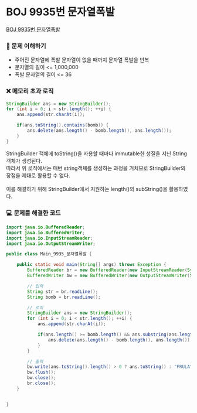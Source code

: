 # BOJ 9935번 문자열폭발

[BOJ 9935번 문자열폭발](https://www.acmicpc.net/problem/9935)

### 🤔 문제 이해하기

- 주어진 문자열에 폭발 문자열이 없을 때까지 문자열 폭발을 반복
- 문자열의 길이 <= 1,000,000
- 폭발 문자열의 길이 <= 36

### ❌ 메모리 초과 로직

```java
StringBuilder ans = new StringBuilder();
for (int i = 0; i < str.length(); ++i) {
	ans.append(str.charAt(i));

	if(ans.toString().contains(bomb)) {
		ans.delete(ans.length() - bomb.length(), ans.length());
	}
}
```

StringBuilder 객체에 toString()을 사용할 때마다 immutable한 성질을 지닌 String 객체가 생성된다. </br>
따라서 위 로직에서는 매번 string객체를 생성하는 과정을 거치므로 StringBuilder의 장점을 제대로 활용할 수 없다. </br>
</br>
이를 해결하기 위해 StringBuilder에서 지원하는 length()와 subString()을 활용하였다.

### 💻 문제를 해결한 코드

```java
import java.io.BufferedReader;
import java.io.BufferedWriter;
import java.io.InputStreamReader;
import java.io.OutputStreamWriter;

public class Main_9935_문자열폭발 {

	public static void main(String[] args) throws Exception {
		BufferedReader br = new BufferedReader(new InputStreamReader(System.in));
		BufferedWriter bw = new BufferedWriter(new OutputStreamWriter(System.out));

		// 입력
		String str = br.readLine();
		String bomb = br.readLine();

		// 로직
		StringBuilder ans = new StringBuilder();
		for (int i = 0; i < str.length(); ++i) {
			ans.append(str.charAt(i));

			if(ans.length() >= bomb.length() && ans.substring(ans.length() - bomb.length(), ans.length()).equals(bomb)) {
				ans.delete(ans.length() - bomb.length(), ans.length());
			}
		}

		// 출력
		bw.write(ans.toString().length() > 0 ? ans.toString() : "FRULA");
		bw.flush();
		bw.close();
		br.close();
	}


}

```
